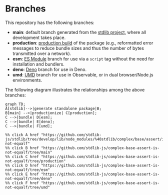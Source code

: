 <!--

@license Apache-2.0

Copyright (c) 2022 The Stdlib Authors.

Licensed under the Apache License, Version 2.0 (the "License");
you may not use this file except in compliance with the License.
You may obtain a copy of the License at

    http://www.apache.org/licenses/LICENSE-2.0

Unless required by applicable law or agreed to in writing, software
distributed under the License is distributed on an "AS IS" BASIS,
WITHOUT WARRANTIES OR CONDITIONS OF ANY KIND, either express or implied.
See the License for the specific language governing permissions and
limitations under the License.

-->

# Branches

This repository has the following branches:

-   **main**: default branch generated from the [stdlib project][stdlib-url], where all development takes place.
-   **production**: [production build][production-url] of the package (e.g., reformatted error messages to reduce bundle sizes and thus the number of bytes transmitted over a network).
-   **esm**: [ES Module][esm-url] branch for use via a `script` tag without the need for installation and bundlers.
-   **deno**: [Deno][deno-url] branch for use in Deno.
-   **umd**: [UMD][umd-url] branch for use in Observable, or in dual browser/Node.js environments.

The following diagram illustrates the relationships among the above branches:

```mermaid
graph TD;
A[stdlib]-->|generate standalone package|B;
B[main] -->|productionize| C[production];
C -->|bundle| D[esm];
C -->|bundle| E[deno];
C -->|bundle| F[umd];

%% click A href "https://github.com/stdlib-js/stdlib/tree/develop/lib/node_modules/%40stdlib/complex/base/assert/is-not-equalf"
%% click B href "https://github.com/stdlib-js/complex-base-assert-is-not-equalf/tree/main"
%% click C href "https://github.com/stdlib-js/complex-base-assert-is-not-equalf/tree/production"
%% click D href "https://github.com/stdlib-js/complex-base-assert-is-not-equalf/tree/esm"
%% click E href "https://github.com/stdlib-js/complex-base-assert-is-not-equalf/tree/deno"
%% click F href "https://github.com/stdlib-js/complex-base-assert-is-not-equalf/tree/umd"
```

[stdlib-url]: https://github.com/stdlib-js/stdlib/tree/develop/lib/node_modules/%40stdlib/complex/base/assert/is-not-equalf
[production-url]: https://github.com/stdlib-js/complex-base-assert-is-not-equalf/tree/production
[deno-url]: https://github.com/stdlib-js/complex-base-assert-is-not-equalf/tree/deno
[umd-url]: https://github.com/stdlib-js/complex-base-assert-is-not-equalf/tree/umd
[esm-url]: https://github.com/stdlib-js/complex-base-assert-is-not-equalf/tree/esm